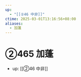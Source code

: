 ```yaml
---
up:
  - "[[②46 中非]]"
ctime: 2025-03-01T13:16:56+08:00
aliases:
  - 加蓬
---
```


# ②465 加蓬

- up: [[②46 中非]]
